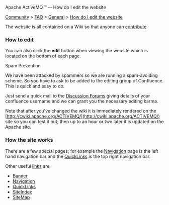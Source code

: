 Apache ActiveMQ ™ -- How do I edit the website 

[Community](community.md) > [FAQ](CommunityCommunity/Community/faq.md) > [General](Community/FAQ/general.md) > [How do I edit the website](how-do-i-edit-the-website.md)


The website is all contained on a Wiki so that anyone can [contribute](CommunityCommunity/Community/contributing.md)

### How to edit

You can also click the **edit** button when viewing the website which is located on the bottom of each page.

Spam Prevention

We have been attacked by spammers so we are running a spam-avoiding scheme. So you have to ask to be added to the editing group of Confluence. This is quick and easy to do.

Just send a quick mail to the [Discussion Forums](CommunityCommunity/Community/discussion-forums.md) giving details of your confluence username and we can grant you the necessary editing karma.

Note that after you've changed the wiki it is immediately rendered on the [http://cwiki.apache.org/ACTIVEMQ/](http://cwiki.apache.org/ACTIVEMQ/) site so you can test it out; then up to an hour or two later it is updated on the Apache site.

### How the site works

There are a few special pages; for example the [Navigation](Site/navigation.md) page is the left hand navigation bar and the [QuickLinks](Site/quicklinks.md) is the top right navigation bar.

Other useful [links](site.md) are

*   [Banner](Site/banner.md)
*   [Navigation](Site/navigation.md)
*   [QuickLinks](Site/quicklinks.md)
*   [SiteIndex](SiteSite/Site/siteindex.md)
*   [SiteMap](SiteSite/Site/sitemap.md)

